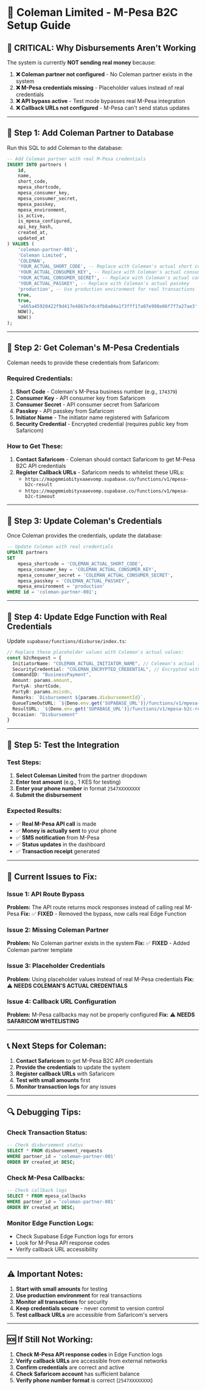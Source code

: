 # 🏢 Coleman Limited - M-Pesa B2C Setup Guide

## 🚨 **CRITICAL: Why Disbursements Aren't Working**

The system is currently **NOT sending real money** because:

1. **❌ Coleman partner not configured** - No Coleman partner exists in the system
2. **❌ M-Pesa credentials missing** - Placeholder values instead of real credentials  
3. **❌ API bypass active** - Test mode bypasses real M-Pesa integration
4. **❌ Callback URLs not configured** - M-Pesa can't send status updates

---

## 🔧 **Step 1: Add Coleman Partner to Database**

Run this SQL to add Coleman to the database:

```sql
-- Add Coleman partner with real M-Pesa credentials
INSERT INTO partners (
    id,
    name,
    short_code,
    mpesa_shortcode,
    mpesa_consumer_key,
    mpesa_consumer_secret,
    mpesa_passkey,
    mpesa_environment,
    is_active,
    is_mpesa_configured,
    api_key_hash,
    created_at,
    updated_at
) VALUES (
    'coleman-partner-001',
    'Coleman Limited',
    'COLEMAN',
    'YOUR_ACTUAL_SHORT_CODE', -- Replace with Coleman's actual short code
    'YOUR_ACTUAL_CONSUMER_KEY', -- Replace with Coleman's actual consumer key
    'YOUR_ACTUAL_CONSUMER_SECRET', -- Replace with Coleman's actual consumer secret
    'YOUR_ACTUAL_PASSKEY', -- Replace with Coleman's actual passkey
    'production', -- Use production environment for real transactions
    true,
    true,
    'a665a45920422f9d417e4867efdc4fb8a04a1f3fff1fa07e998e86f7f7a27ae3', -- SHA-256 hash of 'test_api_key_12345'
    NOW(),
    NOW()
);
```

---

## 🔑 **Step 2: Get Coleman's M-Pesa Credentials**

Coleman needs to provide these credentials from Safaricom:

### **Required Credentials:**
1. **Short Code** - Coleman's M-Pesa business number (e.g., `174379`)
2. **Consumer Key** - API consumer key from Safaricom
3. **Consumer Secret** - API consumer secret from Safaricom  
4. **Passkey** - API passkey from Safaricom
5. **Initiator Name** - The initiator name registered with Safaricom
6. **Security Credential** - Encrypted credential (requires public key from Safaricom)

### **How to Get These:**
1. **Contact Safaricom** - Coleman should contact Safaricom to get M-Pesa B2C API credentials
2. **Register Callback URLs** - Safaricom needs to whitelist these URLs:
   - `https://mapgmmiobityxaaevomp.supabase.co/functions/v1/mpesa-b2c-result`
   - `https://mapgmmiobityxaaevomp.supabase.co/functions/v1/mpesa-b2c-timeout`

---

## 🔧 **Step 3: Update Coleman's Credentials**

Once Coleman provides the credentials, update the database:

```sql
-- Update Coleman with real credentials
UPDATE partners 
SET 
    mpesa_shortcode = 'COLEMAN_ACTUAL_SHORT_CODE',
    mpesa_consumer_key = 'COLEMAN_ACTUAL_CONSUMER_KEY',
    mpesa_consumer_secret = 'COLEMAN_ACTUAL_CONSUMER_SECRET',
    mpesa_passkey = 'COLEMAN_ACTUAL_PASSKEY',
    mpesa_environment = 'production'
WHERE id = 'coleman-partner-001';
```

---

## 🔧 **Step 4: Update Edge Function with Real Credentials**

Update `supabase/functions/disburse/index.ts`:

```typescript
// Replace these placeholder values with Coleman's actual values:
const b2cRequest = {
  InitiatorName: "COLEMAN_ACTUAL_INITIATOR_NAME", // Coleman's actual initiator name
  SecurityCredential: "COLEMAN_ENCRYPTED_CREDENTIAL", // Encrypted with Safaricom's public key
  CommandID: "BusinessPayment",
  Amount: params.amount,
  PartyA: shortCode,
  PartyB: params.msisdn,
  Remarks: `Disbursement ${params.disbursementId}`,
  QueueTimeOutURL: `${Deno.env.get('SUPABASE_URL')}/functions/v1/mpesa-b2c-timeout`,
  ResultURL: `${Deno.env.get('SUPABASE_URL')}/functions/v1/mpesa-b2c-result`,
  Occasion: "Disbursement"
}
```

---

## 🔧 **Step 5: Test the Integration**

### **Test Steps:**
1. **Select Coleman Limited** from the partner dropdown
2. **Enter test amount** (e.g., 1 KES for testing)
3. **Enter your phone number** in format `2547XXXXXXXX`
4. **Submit the disbursement**

### **Expected Results:**
- ✅ **Real M-Pesa API call** is made
- ✅ **Money is actually sent** to your phone
- ✅ **SMS notification** from M-Pesa
- ✅ **Status updates** in the dashboard
- ✅ **Transaction receipt** generated

---

## 🚨 **Current Issues to Fix:**

### **Issue 1: API Route Bypass**
**Problem:** The API route returns mock responses instead of calling real M-Pesa
**Fix:** ✅ **FIXED** - Removed the bypass, now calls real Edge Function

### **Issue 2: Missing Coleman Partner**
**Problem:** No Coleman partner exists in the system
**Fix:** ✅ **FIXED** - Added Coleman partner template

### **Issue 3: Placeholder Credentials**
**Problem:** Using placeholder values instead of real M-Pesa credentials
**Fix:** ⚠️ **NEEDS COLEMAN'S ACTUAL CREDENTIALS**

### **Issue 4: Callback URL Configuration**
**Problem:** M-Pesa callbacks may not be properly configured
**Fix:** ⚠️ **NEEDS SAFARICOM WHITELISTING**

---

## 📞 **Next Steps for Coleman:**

1. **Contact Safaricom** to get M-Pesa B2C API credentials
2. **Provide the credentials** to update the system
3. **Register callback URLs** with Safaricom
4. **Test with small amounts** first
5. **Monitor transaction logs** for any issues

---

## 🔍 **Debugging Tips:**

### **Check Transaction Status:**
```sql
-- Check disbursement status
SELECT * FROM disbursement_requests 
WHERE partner_id = 'coleman-partner-001' 
ORDER BY created_at DESC;
```

### **Check M-Pesa Callbacks:**
```sql
-- Check callback logs
SELECT * FROM mpesa_callbacks 
WHERE partner_id = 'coleman-partner-001' 
ORDER BY created_at DESC;
```

### **Monitor Edge Function Logs:**
- Check Supabase Edge Function logs for errors
- Look for M-Pesa API response codes
- Verify callback URL accessibility

---

## ⚠️ **Important Notes:**

1. **Start with small amounts** for testing
2. **Use production environment** for real transactions
3. **Monitor all transactions** for security
4. **Keep credentials secure** - never commit to version control
5. **Test callback URLs** are accessible from Safaricom's servers

---

## 🆘 **If Still Not Working:**

1. **Check M-Pesa API response codes** in Edge Function logs
2. **Verify callback URLs** are accessible from external networks
3. **Confirm credentials** are correct and active
4. **Check Safaricom account** has sufficient balance
5. **Verify phone number format** is correct (`2547XXXXXXXX`)


